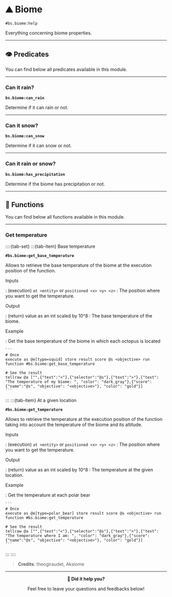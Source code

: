 # ⛰️ Biome

`#bs.biome:help`

Everything concerning biome properties.

---

## 👁️ Predicates

You can find below all predicates available in this module.

---

### Can it rain?

**`bs.biome:can_rain`**

Determine if it can rain or not.

---

### Can it snow?

**`bs.biome:can_snow`**

Determine if it can snow or not.

---

### Can it rain or snow?

**`bs.biome:has_precipitation`**

Determine if the biome has precipitation or not.

---

## 🔧 Functions

You can find below all functions available in this module.

---

### Get temperature

::::{tab-set}
:::{tab-item} Base temperature

**`#bs.biome:get_base_temperature`**

Allows to retrieve the base temperature of the
biome at the execution position of the function.

Inputs

:   (execution) `at <entity>` or `positioned <x> <y> <z>`
    : The position where you want to get the temperature.

Output

:   (return) value as an int scaled by 10^8
    : The base temperature of the biome.

Example

:   Get the base temperature of the biome in which each octopus is located

    ```
    # Once
    execute as @e[type=squid] store result score @s <objective> run function #bs.biome:get_base_temperature

    # See the result
    tellraw @a ["",{"text":"<"},{"selector":"@s"},{"text":">"},{"text": "The temperature of my biome: ", "color": "dark_gray"},{"score":{"name":"@s", "objective": "<objective>"}, "color": "gold"}]
    ```

:::
:::{tab-item} At a given location

**`#bs.biome:get_temperature`**

Allows to retrieve the temperature at the execution
position of the function taking into account the temperature of the
biome and its altitude.

Inputs

:   (execution) `at <entity>` or `positioned <x> <y> <z>`
    : The position where you want to get the temperature.

Output

:   (return) value as an int scaled by 10^8
    : The temperature at the given location.

Example

:   Get the temperature at each polar bear

    ```
    # Once
    execute as @e[type=polar_bear] store result score @s <objective> run function #bs.biome:get_temperature

    # See the result
    tellraw @a ["",{"text":"<"},{"selector":"@s"},{"text":">"},{"text": "The temperature where I am: ", "color": "dark_gray"},{"score":{"name":"@s", "objective": "<objective>"}, "color": "gold"}]
    ```

:::
::::

> **Credits**: theogiraudet, Aksiome

---

<div align=center>

**💬 Did it help you?**

Feel free to leave your questions and feedbacks below!

</div>

<script src="https://giscus.app/client.js"
        data-repo="Gunivers/Glibs"
        data-repo-id="R_kgDOHQjqYg"
        data-category="Documentation"
        data-category-id="DIC_kwDOHQjqYs4CUQpy"
        data-mapping="title"
        data-strict="0"
        data-reactions-enabled="1"
        data-emit-metadata="0"
        data-input-position="bottom"
        data-theme="light"
        data-lang="fr"
        data-loading="lazy"
        crossorigin="anonymous"
        async>
</script>
